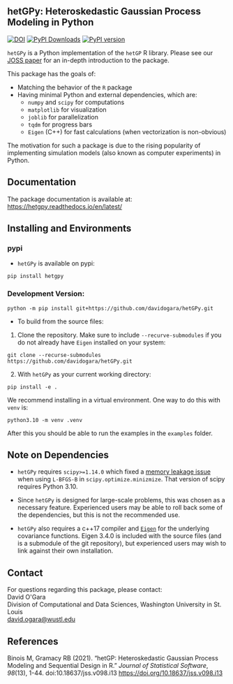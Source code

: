 ## hetGPy: Heteroskedastic Gaussian Process Modeling in Python

[![DOI](https://joss.theoj.org/papers/10.21105/joss.07518/status.svg)](https://doi.org/10.21105/joss.07518)
[![PyPI Downloads](https://static.pepy.tech/badge/hetgpy)](https://pepy.tech/projects/hetgpy)
[![PyPI version](https://badge.fury.io/py/hetgpy.svg)](https://badge.fury.io/py/hetgpy)

`hetGPy` is a Python implementation of the `hetGP` R library. Please see our [JOSS paper](https://joss.theoj.org/papers/10.21105/joss.07518) for an in-depth introduction to the package.

This package has the goals of:
*	Matching the behavior of the `R` package
*	Having minimal Python and external dependencies, which are:
    * `numpy` and `scipy` for computations
    * `matplotlib` for visualization
    * `joblib` for parallelization
    * `tqdm` for progress bars
    * `Eigen` (C++) for fast calculations (when vectorization is non-obvious)

The motivation for such a package is due to the rising popularity of implementing simulation models (also known as computer experiments) in Python. 

## Documentation

The package documentation is available at: https://hetgpy.readthedocs.io/en/latest/

## Installing and Environments


### pypi

* `hetGPy` is available on pypi:

```
pip install hetgpy
```

### Development Version:

```
python -m pip install git+https://github.com/davidogara/hetGPy.git
```

* To build from the source files:

1. Clone the repository. Make sure to include `--recurve-submodules` if you do not already have `Eigen` installed on your system:

```
git clone --recurse-submodules https://github.com/davidogara/hetGPy.git
```

2. With `hetGPy` as your current working directory:
```
pip install -e .
```

We recommend installing in a virtual environment. One way to do this with `venv` is:
```
python3.10 -m venv .venv
```

After this you should be able to run the examples in the `examples` folder.



## Note on Dependencies
*	`hetGPy` requires `scipy>=1.14.0` which fixed a [memory leakage issue](https://github.com/scipy/scipy/issues/20768) when using `L-BFGS-B` in `scipy.optimize.minizmize`. That version of scipy requires Python 3.10. 

*	Since `hetGPy` is designed for large-scale problems, this was chosen as a necessary feature. Experienced users may be able to roll back some of the dependencies, but this is not the recommended use.

*	`hetGPy` also requires a c++17 compiler and [`Eigen`](https://eigen.tuxfamily.org/index.php?title=Main_Page) for the underlying covariance functions. Eigen 3.4.0 is included with the source files (and is a submodule of the git repository), but experienced users may wish to link against their own installation.



## Contact
For questions regarding this package, please contact:  
David O'Gara  
Division of Computational and Data Sciences, Washington University in St. Louis  
david.ogara@wustl.edu

## References

Binois M, Gramacy RB (2021). “hetGP: Heteroskedastic Gaussian Process Modeling and Sequential Design in R.” _Journal of Statistical Software_,
  *98*(13), 1-44. doi:10.18637/jss.v098.i13 <https://doi.org/10.18637/jss.v098.i13>
